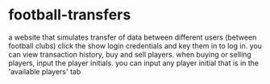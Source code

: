 # football-transfers
a website that simulates transfer of data between different users (between football clubs)
click the show login credentials and key them in to log in.
you can view transaction history, buy and sell players.
when buying or selling players, input the player initials.
you can input any player initial that is in the 'available players' tab
